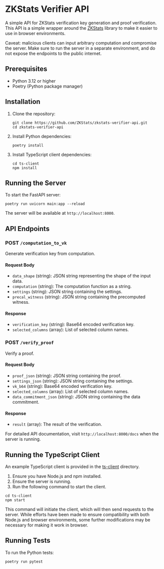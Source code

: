 # ZKStats Verifier API

A simple API for ZKStats verification key generation and proof verification. This API is a simple wrapper around the [ZKStats](https://github.com/privacy-scaling-explorations/zk-stats) library to make it easier to use in browser environments.

Caveat: malicious clients can input arbitrary computation and compromise the server. Make sure to run the server in a separate environment, and do not expose the endpoints to the public internet.

## Prerequisites

- Python 3.12 or higher
- Poetry (Python package manager)

## Installation

1. Clone the repository:
   ```
   git clone https://github.com/ZKStats/zkstats-verifier-api.git
   cd zkstats-verifier-api
   ```

2. Install Python dependencies:
   ```
   poetry install
   ```

3. Install TypeScript client dependencies:
   ```
   cd ts-client
   npm install
   ```


## Running the Server

To start the FastAPI server:
```
poetry run uvicorn main:app --reload
```

The server will be available at `http://localhost:8000`.

## API Endpoints

### POST `/computation_to_vk`

Generate verification key from computation.

#### Request Body

- `data_shape` (string): JSON string representing the shape of the input data.
- `computation` (string): The computation function as a string.
- `settings` (string): JSON string containing the settings.
- `precal_witness` (string): JSON string containing the precomputed witness.

#### Response

- `verification_key` (string): Base64 encoded verification key.
- `selected_columns` (array): List of selected column names.

### POST `/verify_proof`

Verify a proof.

#### Request Body

- `proof_json` (string): JSON string containing the proof.
- `settings_json` (string): JSON string containing the settings.
- `vk_b64` (string): Base64 encoded verification key.
- `selected_columns` (array): List of selected column names.
- `data_commitment_json` (string): JSON string containing the data commitment.

#### Response

- `result` (array): The result of the verification.

For detailed API documentation, visit `http://localhost:8000/docs` when the server is running.

## Running the TypeScript Client
An example TypeScript client is provided in the [ts-client](./ts-client/src/client.ts) directory.
1. Ensure you have Node.js and npm installed.
2. Ensure the server is running.
3. Run the following command to start the client.

```
cd ts-client
npm start
```
This command will initiate the client, which will then send requests to the server. While efforts have been made to ensure compatibility with both Node.js and browser environments, some further modifications may be necessary for making it work in browser.

## Running Tests

To run the Python tests:
```
poetry run pytest
```
